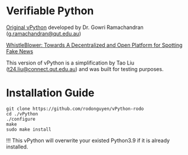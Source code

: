 # Verifiable Python

[Original vPython](https://github.com/ANRGUSC/vPython) developed by Dr. Gowri Ramachandran (g.ramachandran@qut.edu.au)

[WhistleBlower: Towards A Decentralized and Open Platform for Spotting Fake News](https://eprints.qut.edu.au/209248/)

This version of vPython is a simplification by Tao Liu (t24.liu@connect.qut.edu.au) and was built for testing purposes.

# Installation Guide

```
git clone https://github.com/rodonguyen/vPython-rodo
cd ./vPython
./configure
make
sudo make install
```

!!! This vPython will overwrite your existed Python3.9 if it is already installed.
